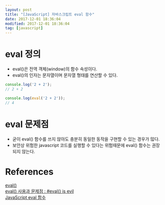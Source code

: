 ```yaml
---
layout: post
title: "[JavaScript] 자바스크립트 eval 함수"
date: 2017-12-01 18:36:04
modified: 2017-12-01 18:36:04
tag: [javascript]
---
```


# eval 정의
* eval()은 전역 객체(window)의 함수 속성이다.
* eval()의 인자는 문자열이며 문자열 형태를 연산할 수 있다.

```javascript
console.log('2 + 2');
// 2 + 2

console.log(eval('2 + 2'));
// 4
```

# eval 문제점
* 굳이 eval() 함수를 쓰지 않아도 충분히 동일한 동작을 구현할 수 있는 경우가 많다.
* 보안상 위험한 javascript 코드를 실행할 수 있다는 위험때문에 eval() 함수는 권장되지 않는다.

# References
[eval()](https://developer.mozilla.org/ko/docs/Web/JavaScript/Reference/Global_Objects/eval)  
[eval() 사용과 문제점 : #eval() is evil](https://webclub.tistory.com/512)  
[JavaScript eval 함수](https://programmingsummaries.tistory.com/179)
